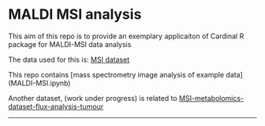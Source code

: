 

# MALDI MSI analysis

This aim of this repo is to provide an exemplary applicaiton of Cardinal R package for MALDI-MSI data analysis

The data used for this is: [MSI dataset](https://metaspace2020.eu/dataset/2023-10-24_10h44m17s)

This repo contains
[mass spectrometry image analysis of example data] (MALDI-MSI.ipynb)


Another dataset, (work under progress) is related to [MSI-metabolomics-dataset-flux-analysis-tumour](https://metaspace2020.eu/project/MSH_MSI_SISA_2023?tab=members)

---




